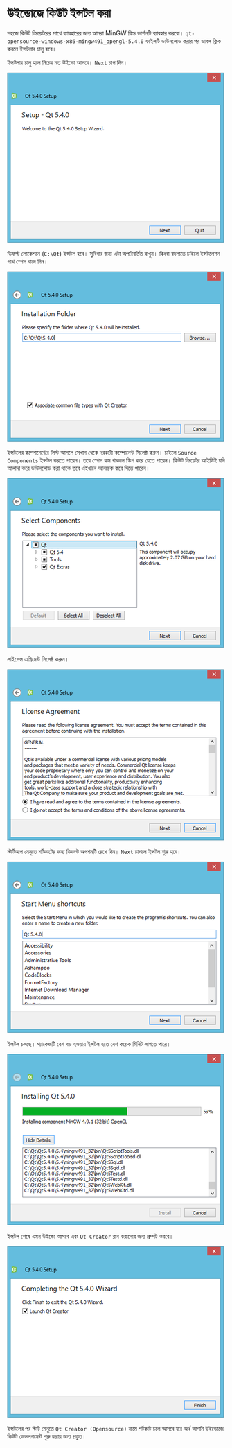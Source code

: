 ﻿# উইন্ডোজে কিউট ইন্সটল করা

সহজে কিউট ক্রিয়েটরের সাথে ব্যাবহারের জন্য আমরা MinGW বিল্ড ভার্শনটি ব্যাবহার করবো। `qt-opensource-windows-x86-mingw491_opengl-5.4.0` ফাইলটি ডাউনলোড করার পর ডাবল ক্লিক করলে ইন্সটলার চালু হবে।

ইন্সটলার চালু হলে নিচের মত উইন্ডো আসবে। `Next` চাপ দিন।

![Windows - Install Qt Screen 1](win/win1.png)

ডিফল্ট লোকেশনে (`C:\Qt`) ইন্সটল হবে। সুবিধার জন্য এটা অপরিবর্তিত রাখুন। কিংবা বদলাতে চাইলে ইন্সটলেশন পাথ স্পেস বাদে দিন।

![Windows - Install Qt Screen 2](win/win2.png)

ইন্সটলের কম্পোনেন্টের লিস্ট আসলে সেখান থেকে দরকারী কম্পোনেন্ট সিলেক্ট করুন। চাইলে `Source Components` ইন্সটল করতে পারেন। তবে স্পেস কম থাকলে স্কিপ করে যেতে পারেন। কিউট ক্রিয়েটর আইডিই যদি আলাদা করে ডাউনলোড করা থাকে তবে এইখানে আনচেক করে দিতে পারেন।

![Windows - Install Qt Screen 3](win/win3.png)

লাইসেন্স এগ্রিমেন্ট সিলেক্ট করুন।

![Windows - Install Qt Screen 4](win/win4.png)

স্টার্টআপ মেনুতে শর্টকাটের জন্য ডিফল্ট অপশনটি রেখে দিন। `Next` চাপলে ইন্সটল শুরু হবে।

![Windows - Install Qt Screen 5](win/win5.png)

ইন্সটল চলছে। প্যাকেজটি বেশ বড় হওয়ায় ইন্সটল হতে বেশ কয়েক মিনিট লাগতে পারে।

![Windows - Install Qt Screen 6](win/win6.png)

ইন্সটল শেষে এমন উইন্ডো আসবে এবং `Qt Creator` রান করানোর জন্য প্রম্পট করবে।

![Windows - Install Qt Screen 7](win/win7.png)

ইন্সটলের পর স্টার্ট মেনুতে `Qt Creator (Opensource)` নামে শর্টকাট চলে আসবে যার অর্থ আপনি উইন্ডোজে কিউট ডেভলপমেন্ট শুরু করার জন্য প্রস্তুত।